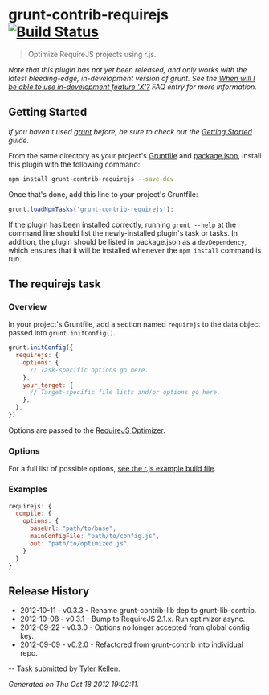# grunt-contrib-requirejs [![Build Status](https://secure.travis-ci.org/gruntjs/grunt-contrib-requirejs.png?branch=master)](http://travis-ci.org/gruntjs/grunt-contrib-requirejs)

> Optimize RequireJS projects using r.js.

_Note that this plugin has not yet been released, and only works with the latest bleeding-edge, in-development version of grunt. See the [When will I be able to use in-development feature 'X'?](https://github.com/gruntjs/grunt/blob/devel/docs/faq.md#when-will-i-be-able-to-use-in-development-feature-x) FAQ entry for more information._

## Getting Started
_If you haven't used [grunt][] before, be sure to check out the [Getting Started][] guide._

From the same directory as your project's [Gruntfile][Getting Started] and [package.json][], install this plugin with the following command:

```bash
npm install grunt-contrib-requirejs --save-dev
```

Once that's done, add this line to your project's Gruntfile:

```js
grunt.loadNpmTasks('grunt-contrib-requirejs');
```

If the plugin has been installed correctly, running `grunt --help` at the command line should list the newly-installed plugin's task or tasks. In addition, the plugin should be listed in package.json as a `devDependency`, which ensures that it will be installed whenever the `npm install` command is run.

[grunt]: http://gruntjs.com/
[Getting Started]: https://github.com/gruntjs/grunt/blob/devel/docs/getting_started.md
[package.json]: https://npmjs.org/doc/json.html


## The requirejs task

### Overview

In your project's Gruntfile, add a section named `requirejs` to the data object passed into `grunt.initConfig()`.

```js
grunt.initConfig({
  requirejs: {
    options: {
      // Task-specific options go here.
    },
    your_target: {
      // Target-specific file lists and/or options go here.
    },
  },
})
```

Options are passed to the [RequireJS Optimizer](http://requirejs.org/docs/optimization.html).
### Options

For a full list of possible options, [see the r.js example build file](https://github.com/jrburke/r.js/blob/master/build/example.build.js).
### Examples

```js
requirejs: {
  compile: {
    options: {
      baseUrl: "path/to/base",
      mainConfigFile: "path/to/config.js",
      out: "path/to/optimized.js"
    }
  }
}
```

## Release History

 * 2012-10-11 - v0.3.3 - Rename grunt-contrib-lib dep to grunt-lib-contrib.
 * 2012-10-08 - v0.3.1 - Bump to RequireJS 2.1.x. Run optimizer async.
 * 2012-09-22 - v0.3.0 - Options no longer accepted from global config key.
 * 2012-09-09 - v0.2.0 - Refactored from grunt-contrib into individual repo.

--
Task submitted by <a href="http://goingslowly.com/">Tyler Kellen</a>.

*Generated on Thu Oct 18 2012 19:02:11.*
